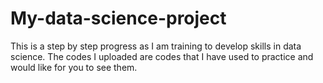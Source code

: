 # My-data-science-project
This is a step by step progress as I am training to develop skills in data science.
The codes I uploaded are codes that I have used to practice and would like for you to see them.
